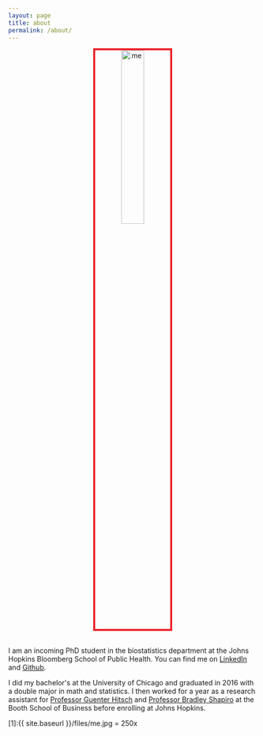```yaml
---
layout: page
title: about
permalink: /about/
---
```


<center><img src="{{ site.baseurl }}/files/me.jpg" alt="me" style="width: 30%; border: #ec2028 4px solid"/></center>

<br>

I am an incoming PhD student in the biostatistics department at the Johns Hopkins Bloomberg School of Public Health. You can find me on [LinkedIn](https://linkedin.com/in/albertokuo) and [Github](https://github.com/albertkuo). 

I did my bachelor's at the University of Chicago and graduated in 2016 with a double major in math and statistics. I then worked for a year as a research assistant for [Professor Guenter Hitsch](https://www.chicagobooth.edu/faculty/directory/h/gunter-j-hitsch) and [Professor Bradley Shapiro](https://www.chicagobooth.edu/faculty/directory/s/bradley-shapiro) at the Booth School of Business before enrolling at Johns Hopkins. 

[1]:{{ site.baseurl }}/files/me.jpg = 250x 
